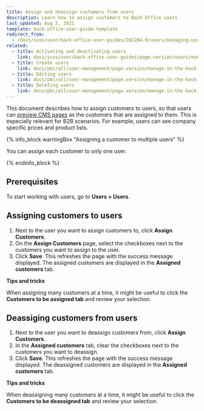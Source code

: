 ```yaml
---
title: Assign and deassign customers from users
description: Learn how to assign customers to Back Office users
last_updated: Aug 2, 2021
template: back-office-user-guide-template
redirect_from:
  - /docs/scos/user/back-office-user-guides/202204.0/users/managing-users/assigning-customers-to-users.html
related:
  - title: Activating and deactivating users
    link: docs/scos/user/back-office-user-guides/page.version/users/managing-users/activating-and-deactivating-users.html
  - title: Create users
    link: docs/pbc/all/user-management/page.version/manage-in-the-back-office/manage-users/create-users.html
  - title: Editing users
    link: docs/pbc/all/user-management/page.version/manage-in-the-back-office/manage-users/edit-users.html
  - title: Deleting users
    link: docs/pbc/all/user-management/page.version/manage-in-the-back-office/manage-users/delete-users.html
---
```


This document describes how to assign customers to users, so that users can [preview CMS pages](/docs/scos/user/back-office-user-guides/{{page.version}}/content/pages/managing-cms-pages.html#previewing-cms-pages) as the customers that are assigned to them. This is especially relevant for B2B scenarios. For example, users can see company specific prices and product lists.

{% info_block warningBox "Assigning a customer to multiple users" %}

You can assign each customer to only one user.

{% endinfo_block %}


## Prerequisites

To start working with users, go to **Users&nbsp;<span aria-label="and then">></span> Users**.

## Assigning customers to users

1. Next to the user you want to assign customers to, click **Assign Customers**.
2. On the **Assign Customers** page, select the checkboxes next to the customers you want to assign to the user.
3. Click **Save**.
    This refreshes the page with the success message displayed. The assigned customers are displayed in the **Assigned customers** tab.


**Tips and tricks**

When assigning many customers at a time, it might be useful to click the **Customers to be assigned tab** and review your selection.



## Deassiging customers from users

1. Next to the user you want to deassign customers from, click **Assign Customers**.
2. In the **Assigned customers** tab, clear the checkboxes next to the customers you want to deassign.
3. Click **Save**.
    This refreshes the page with the success message displayed. The deassigned customers are displayed in the **Assigned customers** tab.  


**Tips and tricks**

When deassigning many customers at a time, it might be useful to click the **Customers to be deassigned tab** and review your selection.    
